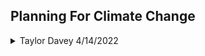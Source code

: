 ## Planning For Climate Change




<details>
  
  <summary> Taylor Davey 4/14/2022 </summary>
  
  "While nations talk, cities act," David Miller
   
  [Why does everyone think cities can save the planet?](https://journals-sagepub-com.ezp-prod1.hul.harvard.edu/doi/full/10.1177/0042098020919081)
Hillary Angelo, David Wachsmuth
  
  1. Agenda 21 is an environmental agenda 
     * Established 1987
     * Introduces **Sustainable Growth**. _Agenda 21 sustainable growth as the way to go forward._
     * Critically is not anti-growth. 
    
  2. **ipcc:** Intergovernmental Panel on Climate Change: 
     * Established 1988
  

![image](https://user-images.githubusercontent.com/34726888/163415773-e152a619-55cf-4d0c-944f-3af630d95c69.png)
  
 
  
 ####  "The understanding of what 'nature' is inspired views about what the city ought to be" Swyngedow and Kaika 2000 
**Scalar difference of problem,** flom molecular to global. Allows space for all the scales in-between (ie local, regional, etc). 
![image](https://user-images.githubusercontent.com/34726888/163417712-d96d2ff5-9640-415d-aee1-ae6c1e1760b8.png)

  
  **Urban Carbon Budgest**
  
  
  1997 Kyoto Protocol. First Environmental Agreement from UN --> 2015 Paris Agreement
  1. Binding Agreements -->Pledge-and-Review
  2. Top-Down --> Bottom-Up
  3. Regulatory --> Catalyze and Facilitate
  
  
  
  ![(black box of power in environemtnal governance, morrison)](https://user-images.githubusercontent.com/34726888/163418364-68ea7bed-eaed-4492-b53f-bdf418837bde.png)

 [Greenhouse Gas Protocol](https://ghgprotocol.org/countries-and-cities)
  
  
  
 ![image](https://user-images.githubusercontent.com/34726888/163419844-d9fd3441-f68a-4302-bc5e-e0ba1b7fc893.png)
Seto et All, Carbon Lock-In 
  
  ![image](https://user-images.githubusercontent.com/34726888/163421157-63f22d42-4d86-4091-8525-c7caccd6f454.png)
 urban metabolis, 1970s
  
  
  ![image](https://user-images.githubusercontent.com/34726888/163421480-72e7e5ce-e16c-445c-a9a2-64500c9b3c7c.png)
discourses of climate delay lamb et al
  
</details>

